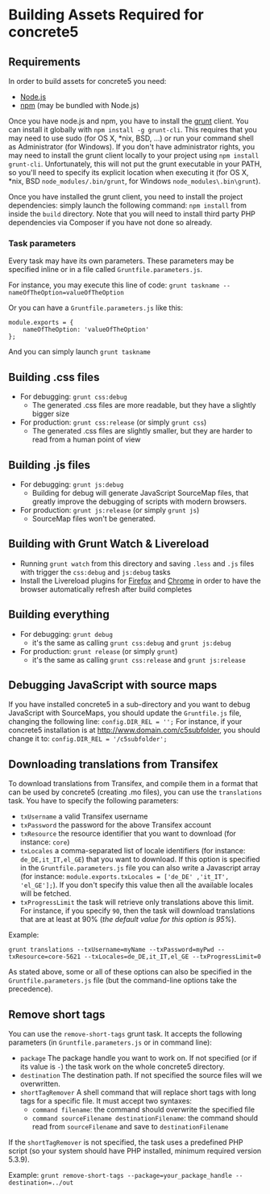 # Building Assets Required for concrete5


## Requirements
In order to build assets for concrete5 you need:
- [Node.js](http://nodejs.org/)
- [npm](http://npmjs.org/) (may be bundled with Node.js)

Once you have node.js and npm, you have to install the [grunt](http://gruntjs.com/) client.
You can install it globally with `npm install -g grunt-cli`. This requires that you may need to use sudo (for OS X, \*nix, BSD, …) or run your command shell as Administrator (for Windows).
If you don't have administrator rights, you may need to install the grunt client locally to your project using `npm install grunt-cli`.
Unfortunately, this will not put the grunt executable in your PATH, so you'll need to specify its explicit location when executing it (for OS X, \*nix, BSD `node_modules/.bin/grunt`, for Windows `node_modules\.bin\grunt`).

Once you have installed the grunt client, you need to install the project dependencies: simply launch the following command: `npm install` from inside the `build` directory. Note that you will need to install third party PHP dependencies via Composer if you have not done so already.

### Task parameters

Every task may have its own parameters. These parameters may be specified inline or in a file called `Gruntfile.parameters.js`.

For instance, you may execute this line of code:
`grunt taskname --nameOfTheOption=valueOfTheOption`

Or you can have a  `Gruntfile.parameters.js` like this:
```
module.exports = {
	nameOfTheOption: 'valueOfTheOption'
};
```
And you can simply launch `grunt taskname`

## Building .css files

- For debugging: `grunt css:debug`
	- The generated .css files are more readable, but they have a slightly bigger size
- For production: `grunt css:release` (or simply `grunt css`)
	-  The generated .css files are slightly smaller, but they are harder to read from a human point of view


## Building .js files

- For debugging: `grunt js:debug`
	- Building for debug will generate JavaScript SourceMap files, that greatly improve the debugging of scripts with modern browsers.
- For production: `grunt js:release` (or simply `grunt js`)
	- SourceMap files won't be generated.  

## Building with Grunt Watch & Livereload

- Running `grunt watch` from this directory and saving `.less` and `.js` files with trigger the `css:debug` and `js:debug` tasks
- Install the Livereload plugins for [Firefox](https://addons.mozilla.org/en-US/firefox/addon/livereload/) and [Chrome](https://chrome.google.com/webstore/detail/livereload/jnihajbhpnppcggbcgedagnkighmdlei) in order to have the browser automatically refresh after build completes

## Building everything

- For debugging: `grunt debug`
	- it's the same as calling `grunt css:debug` and `grunt js:debug`
- For production: `grunt release` (or simply `grunt`)
	- it's the same as calling `grunt css:release` and `grunt js:release`


## Debugging JavaScript with source maps

If you have installed concrete5 in a sub-directory and you want to debug JavaScript with SourceMaps, you should update the `Gruntfile.js` file, changing the following line:
`config.DIR_REL = '';`
For instance, if your concrete5 installation is at http://www.domain.com/c5subfolder, you should change it to:
`config.DIR_REL = '/c5subfolder';`


## Downloading translations from Transifex

To download translations from Transifex, and compile them in a format that can be used by concrete5 (creating .mo files), you can use the `translations` task.
You have to specify the following parameters:
- `txUsername` a valid Transifex username
- `txPassword` the password for the above Transifex account
- `txResource` the resource identifier that you want to download (for instance: `core`)
- `txLocales` a comma-separated list of locale identifiers (for instance: `de_DE,it_IT,el_GE`) that you want to download. If this option is specified in the `Gruntfile.parameters.js` file you can also write a Javascript array (for instance: `module.exports.txLocales = ['de_DE' ,'it_IT', 'el_GE'];`). If you don't specify this value then all the available locales will be fetched.
- `txProgressLimit` the task will retrieve only translations above this limit. For instance, if you specify `90`, then the task will download translations that are at least at 90% (_the default value for this option is 95%_).

Example:
```Shell
grunt translations --txUsername=myName --txPassword=myPwd --txResource=core-5621 --txLocales=de_DE,it_IT,el_GE --txProgressLimit=0
```
As stated above, some or all of these options can also be specified in the `Gruntfile.parameters.js` file (but the command-line options take the precedence).


## Remove short tags

You can use the `remove-short-tags` grunt task.
It accepts the following parameters (in `Gruntfile.parameters.js` or in command line):
- `package` The package handle you want to work on. If not specified (or if its value is `-`) the task work on the whole concrete5 directory. 
- `destination` The destination path. If not specified the source files will we overwritten.
- `shortTagRemover` A shell command that will replace short tags with long tags for a specific file. It must accept two syntaxes:
	- `command filename`: the command should overwrite the specified file
	- `command sourceFilename destinationFilename`: the command should read from `sourceFilename` and save to `destinationFilename`

If the `shortTagRemover` is not specified, the task uses a predefined PHP script (so your system should have PHP installed, minimum required version 5.3.9).

Example: `grunt remove-short-tags --package=your_package_handle --destination=../out`
